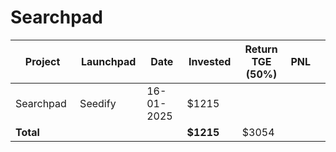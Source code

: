 # Searchpad



<table data-full-width="true"><thead><tr><th width="152">Project</th><th width="138">Launchpad</th><th width="132">Date</th><th width="133">Invested</th><th width="176">Return TGE (50%)</th><th>PNL</th><th></th></tr></thead><tbody><tr><td>Searchpad</td><td>Seedify</td><td>16-01-2025</td><td>$1215</td><td></td><td></td><td></td></tr><tr><td><strong>Total</strong></td><td></td><td></td><td><strong>$1215</strong></td><td>$3054</td><td></td><td></td></tr></tbody></table>

